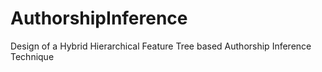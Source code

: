 # AuthorshipInference
Design of a Hybrid Hierarchical Feature Tree based Authorship Inference Technique
